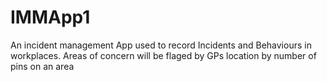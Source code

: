 # IMMApp1
An incident management App used to record Incidents and Behaviours in workplaces. Areas of concern will be flaged by GPs location by number of pins on an area
